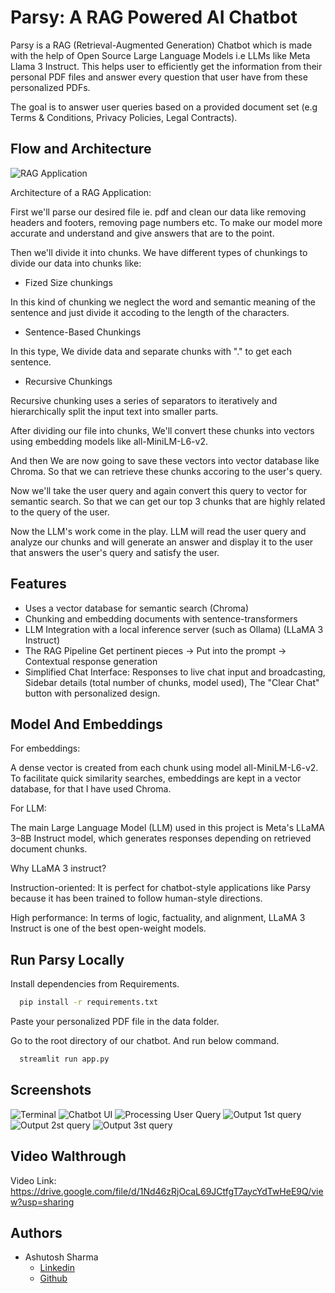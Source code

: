 
# Parsy: A RAG Powered AI Chatbot

Parsy is a RAG (Retrieval-Augmented Generation) Chatbot which is made with the help of Open Source Large Language Models i.e LLMs like Meta Llama 3 Instruct. This helps user to efficiently get the information from their personal PDF files and answer every question that user have from these personalized PDFs.

The goal is to answer user queries based on a provided
document set (e.g Terms & Conditions, Privacy Policies, Legal Contracts).

## Flow and Architecture

![RAG Application](https://github.com/user-attachments/assets/db4d3462-34a6-4c38-9202-829cc50a5833)

Architecture of a RAG Application:

First we'll parse our desired file ie. pdf and clean our data like removing headers and footers, removing page numbers etc. To make our model more accurate and understand and give answers that are to the point.

Then we'll divide it into chunks. We have different types of chunkings to divide our data into chunks like:
- Fized Size chunkings

In this kind of chunking we neglect the word and semantic meaning of the sentence and just divide it accoding to the length of the characters.

- Sentence-Based Chunkings

In this type, We divide data and separate chunks with "." to get each sentence.

- Recursive Chunkings

Recursive chunking uses a series of separators to iteratively and hierarchically split the input text into smaller parts.

After dividing our file into chunks, We'll convert these chunks into vectors using embedding models like all-MiniLM-L6-v2.

And then We are now going to save these vectors into vector database like Chroma. So that we can retrieve these chunks accoring to the user's query.

Now we'll take the user query and again convert this query to vector for semantic search. So that we can get our top 3 chunks that are highly related to the query of the user.

Now the LLM's work come in the play. LLM will read the user query and analyze our chunks and will generate an answer and display it to the user that answers the user's query and satisfy the user.

## Features

- Uses a vector database for semantic search (Chroma)
- Chunking and embedding documents with sentence-transformers
- LLM Integration with a local inference server (such as Ollama) (LLaMA 3 Instruct)
- The RAG Pipeline Get pertinent pieces → Put into the prompt → Contextual response generation
- Simplified Chat Interface: Responses to live chat input and broadcasting, Sidebar details (total number of chunks, model used), The "Clear Chat" button with personalized design.


## Model And Embeddings

For embeddings:

A dense vector is created from each chunk using model all-MiniLM-L6-v2. To facilitate quick similarity searches, embeddings are kept in a vector database, for that I have used Chroma. 

For LLM:

The main Large Language Model (LLM) used in this project is Meta's LLaMA 3–8B Instruct model, which generates responses depending on retrieved document chunks.


Why LLaMA 3 instruct?

Instruction-oriented: It is perfect for chatbot-style applications like Parsy because it has been trained to follow human-style directions.

High performance: In terms of logic, factuality, and alignment, LLaMA 3 Instruct is one of the best open-weight models.
## Run Parsy Locally

Install dependencies from Requirements.

```bash
  pip install -r requirements.txt
```
Paste your personalized PDF file in the data folder.

Go to the root directory of our chatbot.
And run below command.
```bash
  streamlit run app.py
```
## Screenshots

![Terminal](https://github.com/user-attachments/assets/cd72c44f-195b-4702-aee0-36e347fa488f)
![Chatbot UI](https://github.com/user-attachments/assets/a90d183a-3fbe-4e50-9587-0da599ed692d)
![Processing User Query](https://github.com/user-attachments/assets/35fb8929-bbfb-4eb5-81d4-d8c77a648379)
![Output 1st query](https://github.com/user-attachments/assets/2e9f60d0-519a-43bc-9cd6-e2f4cbde1bf7)
![Output 2st query](https://github.com/user-attachments/assets/7dd4c139-f87e-44f2-a1d5-b4fd3ac15dae)
![Output 3st query](https://github.com/user-attachments/assets/9f1eb98e-d8ec-4540-8b09-4cbc14fc2d4b)

## Video Walthrough

Video Link: https://drive.google.com/file/d/1Nd46zRjOcaL69JCtfgT7aycYdTwHeE9Q/view?usp=sharing

## Authors

- Ashutosh Sharma
    - [Linkedin](https://www.linkedin.com/in/ashutosh-sharma28/)
    - [Github](https://github.com/btw-ImAsh)


